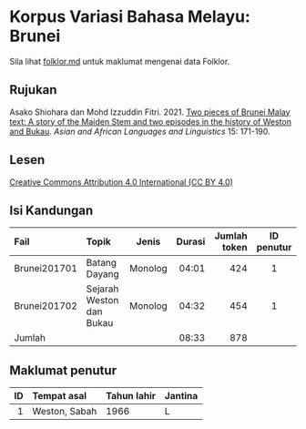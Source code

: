 # Korpus Variasi Bahasa Melayu: Brunei
Sila lihat [folklor.md](folklor.md) untuk maklumat mengenai data Folklor.

## Rujukan
Asako Shiohara dan Mohd Izzuddin Fitri. 2021. [Two pieces of Brunei Malay text: A story of the Maiden Stem and two episodes in the history of Weston and Bukau](http://repository.tufs.ac.jp/handle/10108/99901). _Asian and African Languages and Linguistics_ 15: 171-190.

## Lesen
[Creative Commons Attribution 4.0 International (CC BY 4.0)](https://creativecommons.org/licenses/by/4.0/deed.ms)

## Isi Kandungan
|Fail         |Topik                    |Jenis  |Durasi|Jumlah token|ID penutur|
|:------------|:------------------------|:-----:|-----:|-----------:|:--------:|
|Brunei201701 |Batang Dayang            |Monolog|04:01 |  424       | 1        |
|Brunei201702 |Sejarah Weston dan Bukau |Monolog|04:32 |  454       | 1        |
|Jumlah       |                         |       |08:33 |  878       |          |

## Maklumat penutur
|ID|Tempat asal   | Tahun lahir | Jantina |
|-:|:-------------|-------------|---------|
|1 |Weston, Sabah |1966         | L       |

